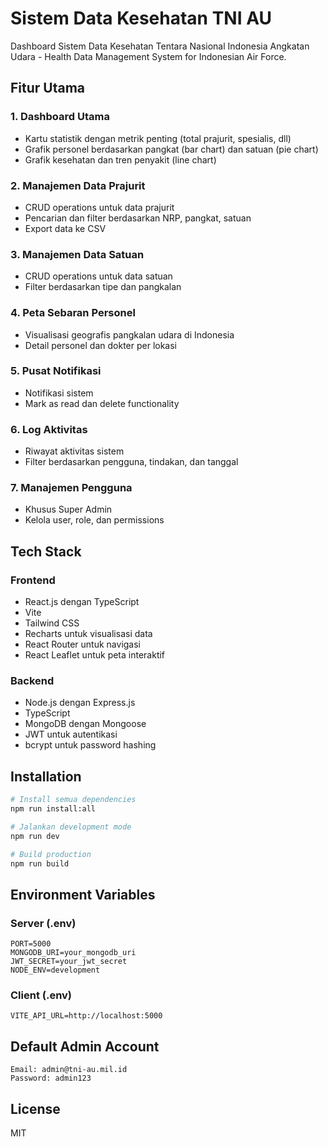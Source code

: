 # Sistem Data Kesehatan TNI AU

Dashboard Sistem Data Kesehatan Tentara Nasional Indonesia Angkatan Udara - Health Data Management System for Indonesian Air Force.

## Fitur Utama

### 1. Dashboard Utama
- Kartu statistik dengan metrik penting (total prajurit, spesialis, dll)
- Grafik personel berdasarkan pangkat (bar chart) dan satuan (pie chart)
- Grafik kesehatan dan tren penyakit (line chart)

### 2. Manajemen Data Prajurit
- CRUD operations untuk data prajurit
- Pencarian dan filter berdasarkan NRP, pangkat, satuan
- Export data ke CSV

### 3. Manajemen Data Satuan
- CRUD operations untuk data satuan
- Filter berdasarkan tipe dan pangkalan

### 4. Peta Sebaran Personel
- Visualisasi geografis pangkalan udara di Indonesia
- Detail personel dan dokter per lokasi

### 5. Pusat Notifikasi
- Notifikasi sistem
- Mark as read dan delete functionality

### 6. Log Aktivitas
- Riwayat aktivitas sistem
- Filter berdasarkan pengguna, tindakan, dan tanggal

### 7. Manajemen Pengguna
- Khusus Super Admin
- Kelola user, role, dan permissions

## Tech Stack

### Frontend
- React.js dengan TypeScript
- Vite
- Tailwind CSS
- Recharts untuk visualisasi data
- React Router untuk navigasi
- React Leaflet untuk peta interaktif

### Backend
- Node.js dengan Express.js
- TypeScript
- MongoDB dengan Mongoose
- JWT untuk autentikasi
- bcrypt untuk password hashing

## Installation

```bash
# Install semua dependencies
npm run install:all

# Jalankan development mode
npm run dev

# Build production
npm run build
```

## Environment Variables

### Server (.env)
```
PORT=5000
MONGODB_URI=your_mongodb_uri
JWT_SECRET=your_jwt_secret
NODE_ENV=development
```

### Client (.env)
```
VITE_API_URL=http://localhost:5000
```

## Default Admin Account

```
Email: admin@tni-au.mil.id
Password: admin123
```

## License

MIT
